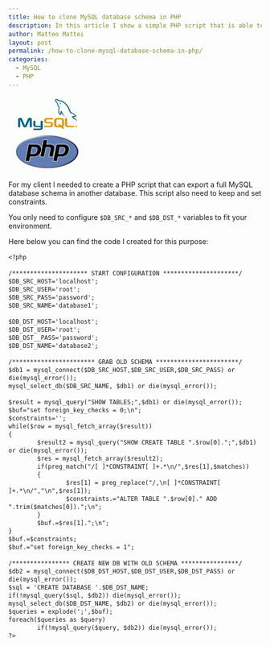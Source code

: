 ```yaml
---
title: How to clone MySQL database schema in PHP
description: In this article I show a simple PHP script that is able to clone a MySQL database schema keeping constraints in a new database.
author: Matteo Mattei
layout: post
permalink: /how-to-clone-mysql-database-schema-in-php/
categories:
  - MySQL
  - PHP
---
```

![phpmysql](/public/posts_images/phpmysql_logo.gif)

For my client I needed to create a PHP script that can export a full MySQL database schema in another database. This script also need to keep and set constraints.

You only need to configure ```$DB_SRC_*``` and ```$DB_DST_*``` variables to fit your environment.

Here below you can find the code I created for this purpose:

```
<?php

/********************* START CONFIGURATION *********************/
$DB_SRC_HOST='localhost';
$DB_SRC_USER='root';
$DB_SRC_PASS='password';
$DB_SRC_NAME='database1';

$DB_DST_HOST='localhost';
$DB_DST_USER='root';
$DB_DST__PASS='password';
$DB_DST_NAME='database2';

/*********************** GRAB OLD SCHEMA ***********************/
$db1 = mysql_connect($DB_SRC_HOST,$DB_SRC_USER,$DB_SRC_PASS) or die(mysql_error());
mysql_select_db($DB_SRC_NAME, $db1) or die(mysql_error());

$result = mysql_query("SHOW TABLES;",$db1) or die(mysql_error());
$buf="set foreign_key_checks = 0;\n";
$constraints='';
while($row = mysql_fetch_array($result))
{
        $result2 = mysql_query("SHOW CREATE TABLE ".$row[0].";",$db1) or die(mysql_error());
        $res = mysql_fetch_array($result2);
        if(preg_match("/[ ]*CONSTRAINT[ ]+.*\n/",$res[1],$matches))
        {
                $res[1] = preg_replace("/,\n[ ]*CONSTRAINT[ ]+.*\n/","\n",$res[1]);
                $constraints.="ALTER TABLE ".$row[0]." ADD ".trim($matches[0]).";\n";
        }
        $buf.=$res[1].";\n";
}
$buf.=$constraints;
$buf.="set foreign_key_checks = 1";

/**************** CREATE NEW DB WITH OLD SCHEMA ****************/
$db2 = mysql_connect($DB_DST_HOST,$DB_DST_USER,$DB_DST_PASS) or die(mysql_error());
$sql = 'CREATE DATABASE '.$DB_DST_NAME;
if(!mysql_query($sql, $db2)) die(mysql_error());
mysql_select_db($DB_DST_NAME, $db2) or die(mysql_error());
$queries = explode(';',$buf);
foreach($queries as $query)
        if(!mysql_query($query, $db2)) die(mysql_error());
?>
```

